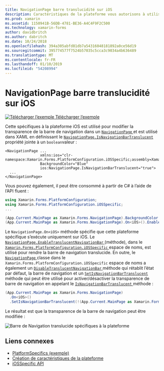 ```yaml
---
title: NavigationPage barre translucidité sur iOS
description: Caractéristiques de la plateforme vous autorisons à utiliser les fonctionnalités qui est disponible uniquement sur une plateforme spécifique, sans avoir à implémenter des convertisseurs personnalisés ou des effets. Cet article explique comment utiliser l’iOS spécifique à la plateforme qui modifie la transparence de la barre de navigation dans un NavigationPage.
ms.prod: xamarin
ms.assetid: 1150941B-56DB-4781-BE36-A4C4F9F2C500
ms.technology: xamarin-forms
author: davidbritch
ms.author: dabritch
ms.date: 10/24/2018
ms.openlocfilehash: 394a305abfd81db7a54316048181892a0ce56d19
ms.sourcegitcommit: 395774577f7524b57035c5cca3c9034a4b636489
ms.translationtype: MT
ms.contentlocale: fr-FR
ms.lasthandoff: 01/10/2019
ms.locfileid: "54208994"
---
```

# <a name="navigationpage-bar-translucency-on-ios"></a>NavigationPage barre translucidité sur iOS

[![Télécharger l’exemple](~/media/shared/download.png) Télécharger l’exemple](https://developer.xamarin.com/samples/xamarin-forms/userinterface/platformspecifics/)

Cette spécifiques à la plateforme iOS est utilisé pour modifier la transparence de la barre de navigation dans un [ `NavigationPage` ](xref:Xamarin.Forms.NavigationPage)et est utilisé dans XAML en définissant le [ `NavigationPage.IsNavigationBarTranslucent` ](xref:Xamarin.Forms.PlatformConfiguration.iOSSpecific.NavigationPage.IsNavigationBarTranslucentProperty) propriété jointe à un `boolean`valeur :

```xaml
<NavigationPage ...
                xmlns:ios="clr-namespace:Xamarin.Forms.PlatformConfiguration.iOSSpecific;assembly=Xamarin.Forms.Core"
                BackgroundColor="Blue"
                ios:NavigationPage.IsNavigationBarTranslucent="true">
  ...
</NavigationPage>
```

Vous pouvez également, il peut être consommé à partir de C# à l’aide de l’API fluent :

```csharp
using Xamarin.Forms.PlatformConfiguration;
using Xamarin.Forms.PlatformConfiguration.iOSSpecific;
...

(App.Current.MainPage as Xamarin.Forms.NavigationPage).BackgroundColor = Color.Blue;
(App.Current.MainPage as Xamarin.Forms.NavigationPage).On<iOS>().EnableTranslucentNavigationBar();
```

Le `NavigationPage.On<iOS>` méthode spécifie que cette plateforme spécifique s’exécute uniquement sur iOS. Le [ `NavigationPage.EnableTranslucentNavigationBar` ](xref:Xamarin.Forms.PlatformConfiguration.iOSSpecific.NavigationPage.EnableTranslucentNavigationBar(Xamarin.Forms.IPlatformElementConfiguration{Xamarin.Forms.PlatformConfiguration.iOS,Xamarin.Forms.NavigationPage})) (méthode), dans le [ `Xamarin.Forms.PlatformConfiguration.iOSSpecific` ](xref:Xamarin.Forms.PlatformConfiguration.iOSSpecific) espace de noms, est utilisé pour rendre la barre de navigation translucide. En outre, le [ `NavigationPage` ](xref:Xamarin.Forms.PlatformConfiguration.iOSSpecific.NavigationPage) classe dans le `Xamarin.Forms.PlatformConfiguration.iOSSpecific` espace de noms a également un [ `DisableTranslucentNavigationBar` ](xref:Xamarin.Forms.PlatformConfiguration.iOSSpecific.NavigationPage.DisableTranslucentNavigationBar(Xamarin.Forms.IPlatformElementConfiguration{Xamarin.Forms.PlatformConfiguration.iOS,Xamarin.Forms.NavigationPage})) méthode qui rétablit l’état par défaut, la barre de navigation et un [ `SetIsNavigationBarTranslucent` ](xref:Xamarin.Forms.PlatformConfiguration.iOSSpecific.NavigationPage.SetIsNavigationBarTranslucent(Xamarin.Forms.IPlatformElementConfiguration{Xamarin.Forms.PlatformConfiguration.iOS,Xamarin.Forms.NavigationPage},System.Boolean)) méthode qui peut être utilisé pour activer/désactiver la transparence de barre de navigation en appelant le [ `IsNavigationBarTranslucent` ](xref:Xamarin.Forms.PlatformConfiguration.iOSSpecific.NavigationPage.IsNavigationBarTranslucent(Xamarin.Forms.IPlatformElementConfiguration{Xamarin.Forms.PlatformConfiguration.iOS,Xamarin.Forms.NavigationPage})) méthode :

```csharp
(App.Current.MainPage as Xamarin.Forms.NavigationPage)
  .On<iOS>()
  .SetIsNavigationBarTranslucent(!(App.Current.MainPage as Xamarin.Forms.NavigationPage).On<iOS>().IsNavigationBarTranslucent());
```

Le résultat est que la transparence de la barre de navigation peut être modifiée :

![](navigation-bar-translucent-images/translucent-navigation-bar.png "Barre de Navigation translucide spécifiques à la plateforme")

## <a name="related-links"></a>Liens connexes

- [PlatformSpecifics (exemple)](https://developer.xamarin.com/samples/xamarin-forms/userinterface/platformspecifics/)
- [Création de caractéristiques de la plateforme](~/xamarin-forms/platform/platform-specifics/index.md#creating-platform-specifics)
- [iOSSpecific API](xref:Xamarin.Forms.PlatformConfiguration.iOSSpecific)
